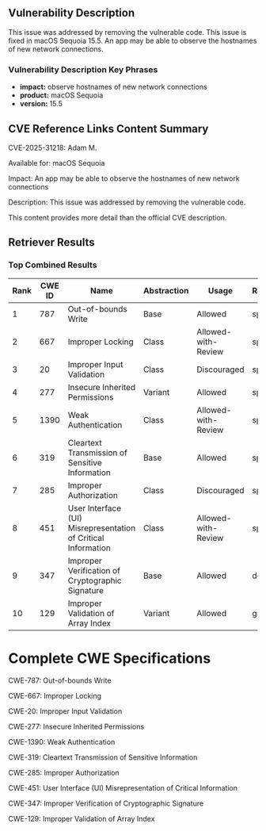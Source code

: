 ## Vulnerability Description
This issue was addressed by removing the vulnerable code. This issue is fixed in macOS Sequoia 15.5. An app may be able to observe the hostnames of new network connections.

### Vulnerability Description Key Phrases
- **impact:** observe hostnames of new network connections
- **product:** macOS Sequoia
- **version:** 15.5

## CVE Reference Links Content Summary
CVE-2025-31218: Adam M.

Available for: macOS Sequoia

Impact: An app may be able to observe the hostnames of new network connections

Description: This issue was addressed by removing the vulnerable code.

This content provides more detail than the official CVE description.

## Retriever Results

### Top Combined Results

| Rank | CWE ID | Name | Abstraction | Usage  | Retrievers | Individual Scores |
|------|--------|------|-------------|-------|------------|-------------------|
| 1 | 787 | Out-of-bounds Write | Base | Allowed | sparse | 0.065 |
| 2 | 667 | Improper Locking | Class | Allowed-with-Review | sparse | 0.061 |
| 3 | 20 | Improper Input Validation | Class | Discouraged | sparse | 0.061 |
| 4 | 277 | Insecure Inherited Permissions | Variant | Allowed | sparse | 0.060 |
| 5 | 1390 | Weak Authentication | Class | Allowed-with-Review | sparse | 0.060 |
| 6 | 319 | Cleartext Transmission of Sensitive Information | Base | Allowed | sparse | 0.060 |
| 7 | 285 | Improper Authorization | Class | Discouraged | sparse | 0.060 |
| 8 | 451 | User Interface (UI) Misrepresentation of Critical Information | Class | Allowed-with-Review | sparse | 0.060 |
| 9 | 347 | Improper Verification of Cryptographic Signature | Base | Allowed | dense | 0.492 |
| 10 | 129 | Improper Validation of Array Index | Variant | Allowed | graph | 0.002 |



# Complete CWE Specifications

CWE-787: Out-of-bounds Write

CWE-667: Improper Locking

CWE-20: Improper Input Validation

CWE-277: Insecure Inherited Permissions

CWE-1390: Weak Authentication

CWE-319: Cleartext Transmission of Sensitive Information

CWE-285: Improper Authorization

CWE-451: User Interface (UI) Misrepresentation of Critical Information

CWE-347: Improper Verification of Cryptographic Signature

CWE-129: Improper Validation of Array Index